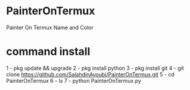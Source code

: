 # PainterOnTermux
Painter On Termux Name and Color

# command install

1 - pkg update && upgrade
2 - pkg install python
3 - pkg install git
4 - git clone https://github.com/SalahdinAyoubi/PainterOnTermux.git
5 - cd PainterOnTermux
6 - ls
7 - python PainterOnTermux.py

